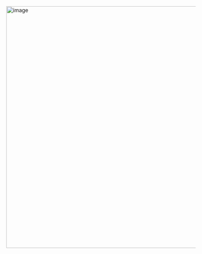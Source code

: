 <img width="1366" height="643" alt="image" src="https://github.com/user-attachments/assets/09911863-da49-47e0-a8c2-205de998418c" />
